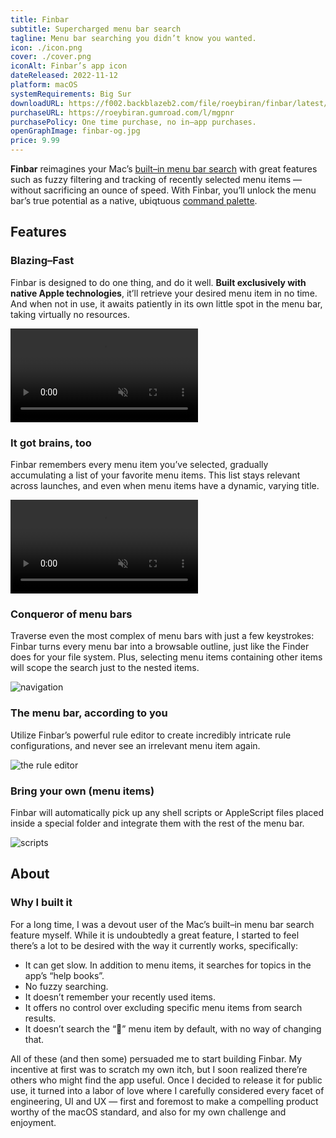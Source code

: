 ```yaml
---
title: Finbar
subtitle: Supercharged menu bar search
tagline: Menu bar searching you didn’t know you wanted.
icon: ./icon.png
cover: ./cover.png
iconAlt: Finbar’s app icon
dateReleased: 2022-11-12
platform: macOS
systemRequirements: Big Sur
downloadURL: https://f002.backblazeb2.com/file/roeybiran/finbar/latest/Finbar.dmg
purchaseURL: https://roeybiran.gumroad.com/l/mgpnr
purchasePolicy: One time purchase, no in–app purchases.
openGraphImage: finbar-og.jpg
price: 9.99
---
```


**Finbar** reimagines your Mac’s [built–in menu bar search](https://support.apple.com/en-us/guide/mac-help/hlpvw003/13.0/mac/13.0) with great features such as fuzzy filtering and tracking of recently selected menu items — without sacrificing an ounce of speed. With Finbar, you’ll unlock the menu bar’s true potential as a native, ubiqtuous [command palette](https://capiche.com/e/consumer-dev-tools-command-palette).

## Features

### Blazing–Fast

Finbar is designed to do one thing, and do it well. **Built exclusively with native Apple technologies**, it’ll retrieve your desired menu item in no time. And when not in use, it awaits patiently in its own little spot in the menu bar, taking virtually no resources.

<video src="https://res.cloudinary.com/roeybiran/video/upload/f_auto:video,q_auto/fast_fgeio4" controls loop muted playsinline autoplay ></video>

### It got brains, too

Finbar remembers every menu item you’ve selected, gradually accumulating a list of your favorite menu items. This list stays relevant across launches, and even when menu items have a dynamic, varying title.

<video src="https://res.cloudinary.com/roeybiran/video/upload/f_auto:video,q_auto/u2rqypzaegh7h6xsaygf" controls loop muted playsinline autoplay ></video>

### Conqueror of menu bars

Traverse even the most complex of menu bars with just a few keystrokes: Finbar turns every menu bar into a browsable outline, just like the Finder does for your file system. Plus, selecting menu items containing other items will scope the search just to the nested items.

![navigation](./navigation.jpg)

### The menu bar, according to you

Utilize Finbar’s powerful rule editor to create incredibly intricate rule configurations, and never see an irrelevant menu item again.

![the rule editor](./rule-editor.jpg)

### Bring your own (menu items)

Finbar will automatically pick up any shell scripts or AppleScript files placed inside a special folder and integrate them with the rest of the menu bar.

![scripts](./scripts.jpg)

## About

### Why I built it

For a long time, I was a devout user of the Mac’s built–in menu bar search feature myself. While it is undoubtedly a great feature, I started to feel there’s a lot to be desired with the way it currently works, specifically:

- It can get slow. In addition to menu items, it searches for topics in the app’s “help books”.
- No fuzzy searching.
- It doesn’t remember your recently used items.
- It offers no control over excluding specific menu items from search results.
- It doesn’t search the “” menu item by default, with no way of changing that.

All of these (and then some) persuaded me to start building Finbar. My incentive at first was to scratch my own itch, but I soon realized there’re others who might find the app useful. Once I decided to release it for public use, it turned into a labor of love where I carefully considered every facet of engineering, UI and UX — first and foremost to make a compelling product worthy of the macOS standard, and also for my own challenge and enjoyment.
